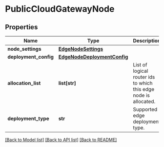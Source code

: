 # PublicCloudGatewayNode

## Properties
Name | Type | Description | Notes
------------ | ------------- | ------------- | -------------
**node_settings** | [**EdgeNodeSettings**](EdgeNodeSettings.md) |  | [optional] 
**deployment_config** | [**EdgeNodeDeploymentConfig**](EdgeNodeDeploymentConfig.md) |  | [optional] 
**allocation_list** | **list[str]** | List of logical router ids to which this edge node is allocated. | [optional] 
**deployment_type** | **str** | Supported edge deployment type. | [optional] 

[[Back to Model list]](../README.md#documentation-for-models) [[Back to API list]](../README.md#documentation-for-api-endpoints) [[Back to README]](../README.md)


